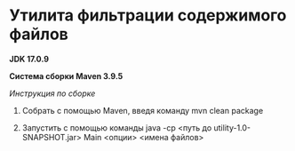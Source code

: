 # Утилита фильтрации содержимого файлов
**JDK 17.0.9**

**Система сборки Maven 3.9.5**

*Инструкция по сборке*

1. Собрать с помощью Maven, введя команду mvn clean package

2. Запустить с помощью команды java -cp <путь до utility-1.0-SNAPSHOT.jar> Main <опции> <имена файлов>
